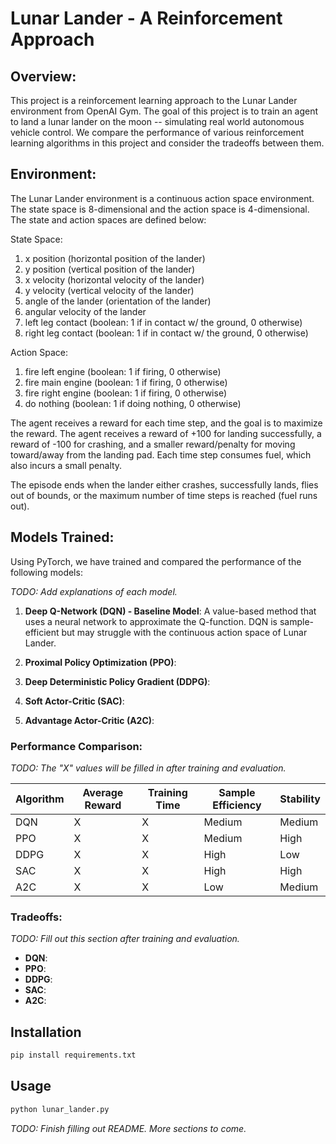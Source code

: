 # Lunar Lander - A Reinforcement Approach

## Overview:

This project is a reinforcement learning approach to the Lunar Lander environment from OpenAI Gym. The goal of this project is to train an agent to land a lunar lander on the moon -- simulating real world autonomous vehicle control. We compare the performance of various reinforcement learning algorithms in this project and
consider the tradeoffs between them.

## Environment:

The Lunar Lander environment is a continuous action space environment. The state space is 8-dimensional and the action space is 4-dimensional. The state and action spaces are defined below:

State Space:
1. x position (horizontal position of the lander)
2. y position (vertical position of the lander)
3. x velocity (horizontal velocity of the lander)
4. y velocity (vertical velocity of the lander)
5. angle of the lander (orientation of the lander)
6. angular velocity of the lander
7. left leg contact (boolean: 1 if in contact w/ the ground, 0 otherwise)
8. right leg contact (boolean: 1 if in contact w/ the ground, 0 otherwise)

Action Space:
1. fire left engine (boolean: 1 if firing, 0 otherwise)
2. fire main engine (boolean: 1 if firing, 0 otherwise)
3. fire right engine (boolean: 1 if firing, 0 otherwise)
4. do nothing (boolean: 1 if doing nothing, 0 otherwise)

The agent receives a reward for each time step, and the goal is to maximize the reward. The agent receives a reward of +100 for landing successfully, a reward of -100 for crashing, and a smaller reward/penalty for moving toward/away from the landing pad. Each time step consumes fuel, which also incurs a small penalty. 

The episode ends when the lander either crashes, successfully lands, flies out of bounds, or the maximum number of time steps is reached (fuel runs out).

## Models Trained:

Using PyTorch, we have trained and compared the performance of the following models:

*TODO: Add explanations of each model.*

1. **Deep Q-Network (DQN) - Baseline Model**: A value-based method that uses a neural network to approximate the Q-function. DQN is sample-efficient but may struggle with the continuous action space of Lunar Lander.

2. **Proximal Policy Optimization (PPO)**:

3. **Deep Deterministic Policy Gradient (DDPG)**: 

4. **Soft Actor-Critic (SAC)**: 

5. **Advantage Actor-Critic (A2C)**: 

### Performance Comparison:

*TODO: The "X" values will be filled in after training and evaluation.*

| Algorithm | Average Reward | Training Time | Sample Efficiency | Stability |
|-----------|----------------|---------------|-------------------|-----------|
| DQN       | X              | X             | Medium            | Medium    |
| PPO       | X              | X             | Medium            | High      |
| DDPG      | X              | X             | High              | Low       |
| SAC       | X              | X             | High              | High      |
| A2C       | X              | X             | Low               | Medium    |


### Tradeoffs:

*TODO: Fill out this section after training and evaluation.*

- **DQN**: 
- **PPO**: 
- **DDPG**: 
- **SAC**: 
- **A2C**: 


## Installation

```bash
pip install requirements.txt
```

## Usage

```bash
python lunar_lander.py
```

*TODO: Finish filling out README. More sections to come.*